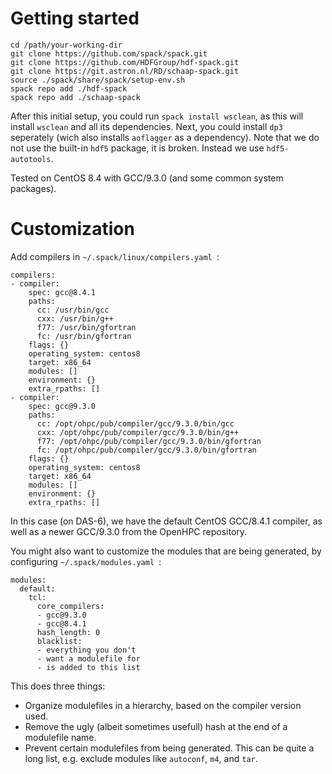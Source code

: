 # Getting started
```
cd /path/your-working-dir
git clone https://github.com/spack/spack.git
git clone https://github.com/HDFGroup/hdf-spack.git
git clone https://git.astron.nl/RD/schaap-spack.git
source ./spack/share/spack/setup-env.sh
spack repo add ./hdf-spack
spack repo add ./schaap-spack
```

After this initial setup, you could run `spack install wsclean`, as this will install `wsclean` and all its dependencies.
Next, you could install `dp3` seperately (wich also installs `aoflagger` as a dependency).
Note that we do not use the built-in `hdf5` package, it is broken. Instead we use `hdf5-autotools`.

Tested on CentOS 8.4 with GCC/9.3.0 (and some common system packages).

# Customization

Add compilers in `~/.spack/linux/compilers.yaml `:
```
compilers:
- compiler:
    spec: gcc@8.4.1
    paths:
      cc: /usr/bin/gcc
      cxx: /usr/bin/g++
      f77: /usr/bin/gfortran
      fc: /usr/bin/gfortran
    flags: {}
    operating_system: centos8
    target: x86_64
    modules: []
    environment: {}
    extra_rpaths: []
- compiler:
    spec: gcc@9.3.0
    paths:
      cc: /opt/ohpc/pub/compiler/gcc/9.3.0/bin/gcc
      cxx: /opt/ohpc/pub/compiler/gcc/9.3.0/bin/g++
      f77: /opt/ohpc/pub/compiler/gcc/9.3.0/bin/gfortran
      fc: /opt/ohpc/pub/compiler/gcc/9.3.0/bin/gfortran
    flags: {}
    operating_system: centos8
    target: x86_64
    modules: []
    environment: {}
    extra_rpaths: []
```
In this case (on DAS-6), we have the default CentOS GCC/8.4.1 compiler, as well as a newer GCC/9.3.0 from the OpenHPC repository.

You might also want to customize the modules that are being generated, by configuring `~/.spack/modules.yaml `:
```
modules:
  default:
    tcl:
      core_compilers:
      - gcc@9.3.0
      - gcc@8.4.1
      hash_length: 0
      blacklist:
      - everything you don't
      - want a modulefile for
      - is added to this list
```
This does three things:
- Organize modulefiles in a hierarchy, based on the compiler version used.
- Remove the ugly (albeit sometimes usefull) hash at the end of a modulefile name.
- Prevent certain modulefiles from being generated. This can be quite a long list, e.g. exclude modules like `autoconf`, `m4`, and `tar`.
